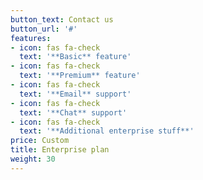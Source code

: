 ```yaml
---
button_text: Contact us
button_url: '#'
features:
- icon: fas fa-check
  text: '**Basic** feature'
- icon: fas fa-check
  text: '**Premium** feature'
- icon: fas fa-check
  text: '**Email** support'
- icon: fas fa-check
  text: '**Chat** support'
- icon: fas fa-check
  text: '**Additional enterprise stuff**'
price: Custom
title: Enterprise plan
weight: 30
---
```

